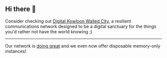 ## Hi there 👋

Consider checking out [Digital Kowloon Walled City](https://element.dkwc.org), a resilient communications network designed to be a digital sanctuary for the things you'd rather not have the world knowing ;)

---

Our network is [doing great](https://unfathom.ing/archive/2024/matrix-data/) and we even now offer disposable memory-only instances!
